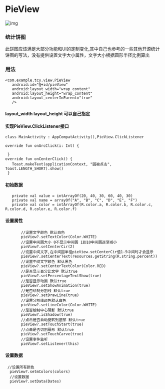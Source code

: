 # PieView

 ![img](https://github.com/tangchaoyu/PieView/blob/master/715FB68A0D61AD1877799D6FB15FAB16.gif)
 
 ### 统计饼图
 
 此饼图应该满足大部分功能和UI的定制变化,其中自己也参考的一些其他开源统计饼图的写法，没有提供设置文字大小属性，文字大小根据圆形半径比例算出
 
 ### 用法
 
 ```
 <com.example.tcy.view.PieView
    android:id="@+id/pieView"
    android:layout_width="wrap_content"
    android:layout_height="wrap_content"
    android:layout_centerInParent="true"
    />
```
#### layout_width layout_height 可以自己指定
 
#### 实现PieView.ClickListener接口
 ```
 class MainActivity : AppCompatActivity(),PieView.ClickListener
 
 override fun onArcClick(i: Int) {

  }
 override fun onCenterClick() {
    Toast.makeText(applicationContext, "圆被点击", Toast.LENGTH_SHORT).show()
  }
 
```
 #### 初始数据
 ```
    private val value = intArrayOf(20, 40, 30, 60, 40, 30)
    private val name = arrayOf("A", "B", "C", "D", "E", "F")
    private val color = intArrayOf(R.color.a, R.color.b, R.color.c, R.color.d, R.color.e, R.color.f)
```
#### 设置属性
 ```
        //设置文字颜色 默认白色
        pieView?.setTextColor(Color.WHITE)
        //设置中间圆大小 0不显示中间圆 1到10中间圆逐渐减小
        pieView?.setCenterCir(2)
        //设置中间文字,在中间圆半径pieView.setCenterCir值1-5中间时才会显示
        pieView?.setCenterText(resources.getString(R.string.percent))
        //设置中间文字颜色 默认黑色
        pieView?.setCenterTextColor(Color.RED)
        //是否显示百分比文字 默认true
        pieView?.setPercentageTextShow(true)
        //是否显示动画 默认true
        pieView?.setShowAnimation(true)
        //是否绘制分割线 默认true
        pieView?.setDrawLine(true)
        //设置分割线颜色默认白色
        pieView?.setLineColor(Color.WHITE)
        //是否绘制中心阴影 默认true
        pieView?.isShadow(true)
        //点击是否自动旋转到底部 默认true
        pieView?.setTouchStart(true)
        //点击是否切割扇形 默认true
        pieView?.setTouchCarve(true)
        //设置事件监听
        pieView?.setListener(this)
```

 #### 设置数据
```
 //设置所有颜色
  pieView?.setmColors(colors)
  //设置数据
  pieView?.setData(Dates)
```
